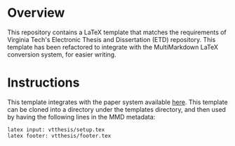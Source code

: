 # Overview

This repository contains a LaTeX template that matches the requirements of Virginia Tech's Electronic Thesis and Dissertation (ETD) repository. This template has been refactored to integrate with the MultiMarkdown LaTeX conversion system, for easier writing.

# Instructions

This template integrates with the paper system available [here](https://github.com/trecvt-oss/papers_base). This template can be cloned into a directory under the templates directory, and then used by having the following lines in the MMD metadata:

```
latex input: vtthesis/setup.tex
latex footer: vtthesis/footer.tex
```
